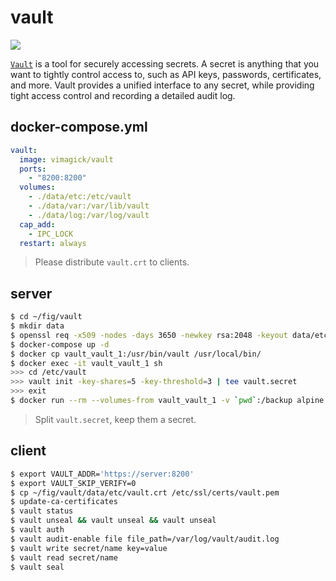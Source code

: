 vault
=====

![](https://badge.imagelayers.io/vimagick/vault:latest.svg)

[`Vault`][1] is a tool for securely accessing secrets. A secret is anything
that you want to tightly control access to, such as API keys, passwords,
certificates, and more. Vault provides a unified interface to any secret, while
providing tight access control and recording a detailed audit log.

## docker-compose.yml

```yaml
vault:
  image: vimagick/vault
  ports:
    - "8200:8200"
  volumes:
    - ./data/etc:/etc/vault
    - ./data/var:/var/lib/vault
    - ./data/log:/var/log/vault
  cap_add:
    - IPC_LOCK
  restart: always
```

> Please distribute `vault.crt` to clients.

## server

```bash
$ cd ~/fig/vault
$ mkdir data
$ openssl req -x509 -nodes -days 3650 -newkey rsa:2048 -keyout data/etc/vault.key -out data/etc/vault.crt
$ docker-compose up -d
$ docker cp vault_vault_1:/usr/bin/vault /usr/local/bin/
$ docker exec -it vault_vault_1 sh
>>> cd /etc/vault
>>> vault init -key-shares=5 -key-threshold=3 | tee vault.secret
>>> exit
$ docker run --rm --volumes-from vault_vault_1 -v `pwd`:/backup alpine tar cvzf /backup/vault.tgz /etc/vault /var/lib/vault /var/log/vault
```

> Split `vault.secret`, keep them a secret.

## client

```bash
$ export VAULT_ADDR='https://server:8200'
$ export VAULT_SKIP_VERIFY=0
$ cp ~/fig/vault/data/etc/vault.crt /etc/ssl/certs/vault.pem
$ update-ca-certificates
$ vault status
$ vault unseal && vault unseal && vault unseal
$ vault auth
$ vault audit-enable file file_path=/var/log/vault/audit.log
$ vault write secret/name key=value
$ vault read secret/name
$ vault seal
```

[1]: https://www.vaultproject.io/
